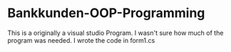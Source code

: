 # Bankkunden-OOP-Programming
This is a originally a visual studio Program. I wasn't sure how much of the program was needed. I wrote the code in form1.cs 
